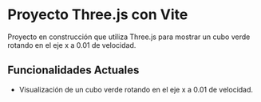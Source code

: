 # Proyecto Three.js con Vite

Proyecto en construcción que utiliza Three.js para mostrar un cubo verde rotando en el eje x a 0.01 de velocidad.

## Funcionalidades Actuales

- Visualización de un cubo verde rotando en el eje x a 0.01 de velocidad.